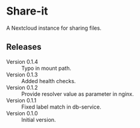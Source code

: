 # Share-it

A Nextcloud instance for sharing files.

## Releases

<dl>
  <dt>Version 0.1.4</dt>
  <dd>Typo in mount path.</dd>

  <dt>Version 0.1.3</dt>
  <dd>Added health checks.</dd>

  <dt>Version 0.1.2</dt>
  <dd>Provide resolver value as parameter in nginx.</dd>

  <dt>Version 0.1.1</dt>
  <dd>Fixed label match in db-service.</dd>

  <dt>Version 0.1.0</dt>
  <dd>Initial version.</dd>

</dl>

